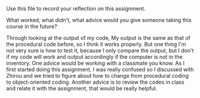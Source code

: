 Use this file to record your reflection on this assignment. 

What worked, what didn't, what advice would you give someone taking this course in the future?

Through looking at the output of my code, My output is the same as that of the procedural code before, so I think it works properly. But one thing I'm not very sure is how to test it, because I only compare the output, but I don't if my code will work and output accordingly if the computer is not in the inventory. One advice would be working with a classmate you know. As I first started doing this assignment, I was really confused so I discussed with Zhirou and we tried to figure about how to change from procedural coding to object-oriented coding. Another advice is to review the codes in class and relate it with the assignment, that would be really helpful.